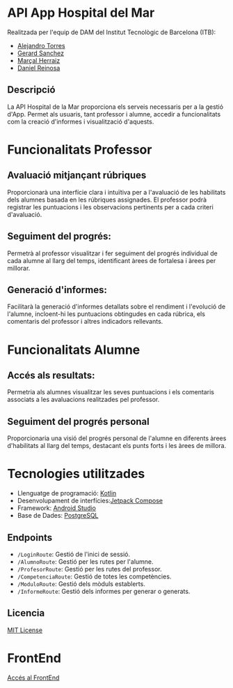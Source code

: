 # API App Hospital del Mar

Realitzada per l'equip de DAM del Institut Tecnològic de Barcelona (ITB): 
- [Alejandro Torres](https://github.com/alextorrees)
- [Gerard Sanchez](https://github.com/Gesa09)
- [Marçal Herraiz](https://github.com/MarcalHerraiz)
- [Daniel Reinosa](https://github.com/DReino03)

## Descripció
La API Hospital de la Mar proporciona els serveis necessaris per a la gestió d'App. Permet als usuaris, tant professor i alumne, accedir a funcionalitats com la creació d'informes i visualització d'aquests.

# Funcionalitats Professor
## Avaluació mitjançant rúbriques 
Proporcionarà una interfície clara i intuïtiva per a l'avaluació de les habilitats dels alumnes basada en les rúbriques assignades. El professor podrà registrar les puntuacions i les observacions pertinents per a cada criteri d'avaluació.

## Seguiment del progrés:
Permetrà al professor visualitzar i fer seguiment del progrés individual de cada alumne al llarg del temps, identificant àrees de fortalesa i àrees per millorar.

## Generació d'informes: 
Facilitarà la generació d'informes detallats sobre el rendiment i l'evolució de l'alumne, incloent-hi les puntuacions obtingudes en cada rúbrica, els comentaris del professor i altres indicadors rellevants.

# Funcionalitats Alumne
## Accés als resultats:
Permetria als alumnes visualitzar les seves puntuacions i els comentaris associats a les avaluacions realitzades pel professor.

## Seguiment del progrés personal
Proporcionaria una visió del progrés personal de l'alumne en diferents àrees d'habilitats al llarg del temps, destacant els punts forts i les àrees de millora.

# Tecnologies utilitzades 
- Llenguatge de programació: [Kotlin](https://kotlinlang.org/)
- Desenvolupament de interfícies:[Jetpack Compose](https://developer.android.com/develop/ui/compose/documentation?hl=es-419)
- Framework: [Android Studio](https://developer.android.com/studio)
- Base de Dades: [PostgreSQL](https://www.postgresql.org/)

## Endpoints
- `/LoginRoute`: Gestió de l'inici de sessió.
- `/AlumnoRoute`: Gestió per les rutes per l'alumne.
- `/ProfesorRoute`: Gestió per les rutes del professor.
- `/CompetenciaRoute`: Gestió de totes les competències.
- `/ModuloRoute`: Gestió dels mòduls establerts.
- `/InformeRoute`: Gestió dels informes per generar o generats.

## Licencia
[MIT License](https://github.com/alextorrees/API_HospitalMar/blob/main/MIT%20License)

# FrontEnd
[Accés al FrontEnd](https://github.com/DReino03/HospitalMar)

